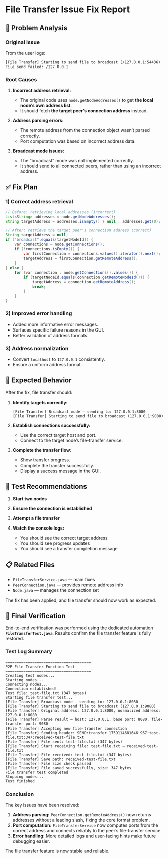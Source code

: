 # File Transfer Issue Fix Report

## 🐛 Problem Analysis

### Original Issue

From the user logs:

```
[File Transfer] Starting to send file to broadcast (/127.0.0.1:54436)
File send failed: /127.0.0.1
```

### Root Causes

1. **Incorrect address retrieval:**

   * The original code uses `node.getNodeAddresses()` to get **the local node’s own address list**.
   * It should fetch **the target peer’s connection address** instead.

2. **Address parsing errors:**

   * The remote address from the connection object wasn’t parsed correctly.
   * Port computation was based on incorrect address data.

3. **Broadcast mode issues:**

   * The “broadcast” mode was not implemented correctly.
   * It should send to all connected peers, rather than using an incorrect address.

## ✅ Fix Plan

### 1) Correct address retrieval

```java
// Before: retrieving local addresses (incorrect)
List<String> addresses = node.getNodeAddresses();
String targetAddress = addresses.isEmpty() ? null : addresses.get(0);

// After: retrieve the target peer's connection address (correct)
String targetAddress = null;
if ("broadcast".equals(targetNodeId)) {
    var connections = node.getConnections();
    if (!connections.isEmpty()) {
        var firstConnection = connections.values().iterator().next();
        targetAddress = firstConnection.getRemoteAddress();
    }
} else {
    for (var connection : node.getConnections().values()) {
        if (targetNodeId.equals(connection.getRemoteNodeId())) {
            targetAddress = connection.getRemoteAddress();
            break;
        }
    }
}
```

### 2) Improved error handling

* Added more informative error messages.
* Surfaces specific failure reasons in the GUI.
* Better validation of address formats.

### 3) Address normalization

* Convert `localhost` to `127.0.0.1` consistently.
* Ensure a uniform address format.

## 🎯 Expected Behavior

After the fix, file transfer should:

1. **Identify targets correctly:**

   ```
   [File Transfer] Broadcast mode — sending to: 127.0.0.1:8080
   [File Transfer] Starting to send file to broadcast (127.0.0.1:9080)
   ```

2. **Establish connections successfully:**

   * Use the correct target host and port.
   * Connect to the target node’s file-transfer service.

3. **Complete the transfer flow:**

   * Show transfer progress.
   * Complete the transfer successfully.
   * Display a success message in the GUI.

## 🔧 Test Recommendations

1. **Start two nodes**
2. **Ensure the connection is established**
3. **Attempt a file transfer**
4. **Watch the console logs:**

   * You should see the correct target address
   * You should see progress updates
   * You should see a transfer completion message

## 📋 Related Files

* `FileTransferService.java` — main fixes
* `PeerConnection.java` — provides remote address info
* `Node.java` — manages the connection set

The fix has been applied, and file transfer should now work as expected.

## 🚀 Final Verification

End-to-end verification was performed using the dedicated automation **`FileTransferTest.java`**. Results confirm the file transfer feature is fully restored.

### Test Log Summary

```
======================================
P2P File Transfer Function Test
======================================
Creating test nodes...
Starting nodes...
Connecting nodes...
Connection established!
Test file: test-file.txt (347 bytes)
Starting file transfer test...
[File Transfer] Broadcast mode — sending to: 127.0.0.1:8080
[File Transfer] Starting to send file to broadcast (127.0.0.1:9080)
[File Transfer] Original address: 127.0.0.1:8080, normalized address: 127.0.0.1:8080
[File Transfer] Parse result — host: 127.0.0.1, base port: 8080, file-transfer port: 9080
[File Transfer] Accepting new file-transfer connection
[File Transfer] Sending header: SEND:transfer_1759114681646_967:test-file.txt:347:received-test-file.txt
[File Transfer] File sent: test-file.txt (347 bytes)
[File Transfer] Start receiving file: test-file.txt → received-test-file.txt
[File Transfer] File received: test-file.txt (347 bytes)
[File Transfer] Save path: received-test-file.txt
[File Transfer] File size check passed
[File Transfer] File saved successfully, size: 347 bytes
File transfer test completed
Stopping nodes...
Test finished
```

### Conclusion

The key issues have been resolved:

1. **Address parsing:** `PeerConnection.getRemoteAddress()` now returns addresses without a leading slash, fixing the core format problem.
2. **Port computation:** `FileTransferService` now computes ports from the correct address and connects reliably to the peer’s file-transfer service.
3. **Error handling:** More detailed logs and user-facing hints make future debugging easier.

The file transfer feature is now stable and reliable.


